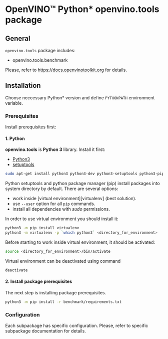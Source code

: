 # OpenVINO™ Python* openvino.tools package

## General
`openvino.tools` package includes:
* openvino.tools.benchmark

Please, refer to https://docs.openvinotoolkit.org for details.

## Installation
Choose neccessary Python\* version and define `PYTHONPATH` environment variable.

### Prerequisites

Install prerequisites first:

#### 1. Python

**openvino.tools** is **Python 3** library. Install it first:

- [Python3][python3]
- [setuptools][setuptools]

```bash
sudo apt-get install python3 python3-dev python3-setuptools python3-pip
```

Python setuptools and python package manager (pip) install packages into system directory by default. There are several options:

- work inside [virtual environment][virtualenv] (best solution).
- use `--user` option for all `pip` commands.
- install all dependencies with *sudo* permissions.

In order to use virtual environment you should install it:

```bash
python3 -m pip install virtualenv
python3 -m virtualenv -p `which python3` <directory_for_environment>
```

Before starting to work inside virtual environment, it should be activated:

```bash
source <directory_for_environment>/bin/activate
```

Virtual environment can be deactivated using command

```bash
deactivate
```

#### 2. Install package prerequisites

The next step is installing package prerequisites.

```bash
python3 -m pip install -r benchmark/requirements.txt
```

### Configuration

Each subpackage has specific configuration. Please, refer to specific subpackage documentation for details.

[python3]: https://www.python.org/downloads/
[setuptools]: https://pypi.python.org/pypi/setuptools

